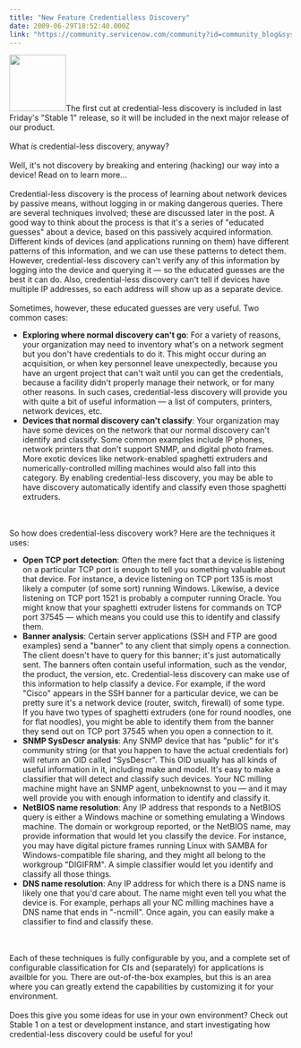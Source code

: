 ```yaml
---
title: "New Feature Credentialless Discovery"
date: 2009-06-29T18:52:40.000Z
link: "https://community.servicenow.com/community?id=community_blog&sys_id=2aecae65dbd0dbc01dcaf3231f96196c"
---
```

<p><img __jive_id="4817" alt="" class="jive-image" src="breadcrumbs.png" style="width: auto; height: 101px;" />The first cut at credential-less discovery is included in last Friday's "Stable 1" release, so it will be included in the next major release of our product. <br /><br />What <i>is</i> credential-less discovery, anyway? <br /><br />Well, it's not discovery by breaking and entering (hacking) our way into a device! Read on to learn more...<!--break--><br /><br />Credential-less discovery is the process of learning about network devices by passive means, without logging in or making dangerous queries. There are several techniques involved; these are discussed later in the post. A good way to think about the process is that it's a series of "educated guesses" about a device, based on this passively acquired information. Different kinds of devices (and applications running on them) have different patterns of this information, and we can use these patterns to detect them. However, credential-less discovery can't verify any of this information by logging into the device and querying it — so the educated guesses are the best it can do. Also, credential-less discovery can't tell if devices have multiple IP addresses, so each address will show up as a separate device.<br /><br />Sometimes, however, these educated guesses are very useful. Two common cases:<br /><ul><li><b>Exploring where normal discovery can't go</b>: For a variety of reasons, your organization may need to inventory what's on a network segment but you don't have credentials to do it. This might occur during an acquisition, or when key personnel leave unexpectedly, because you have an urgent project that can't wait until you can get the credentials, because a facility didn't properly manage their network, or for many other reasons. In such cases, credential-less discovery will provide you with quite a bit of useful information — a list of computers, printers, network devices, etc.</li><li><b>Devices that normal discovery can't classify</b>: Your organization may have some devices on the network that our normal discovery can't identify and classify. Some common examples include IP phones, network printers that don't support SNMP, and digital photo frames. More exotic devices like network-enabled spaghetti extruders and numerically-controlled milling machines would also fall into this category. By enabling credential-less discovery, you may be able to have discovery automatically identify and classify even those spaghetti extruders.</li></ul><br /><br />So how does credential-less discovery work? Here are the techniques it uses:<br /><ul><li><b>Open TCP port detection</b>: Often the mere fact that a device is listening on a particular TCP port is enough to tell you something valuable about that device. For instance, a device listening on TCP port 135 is most likely a computer (of some sort) running Windows. Likewise, a device listening on TCP port 1521 is probably a computer running Oracle. You might know that your spaghetti extruder listens for commands on TCP port 37545 — which means you could use this to identify and classify them.</li><li><b>Banner analysis</b>: Certain server applications (SSH and FTP are good examples) send a "banner" to any client that simply opens a connection. The client doesn't have to query for this banner; it's just automatically sent. The banners often contain useful information, such as the vendor, the product, the version, etc. Credential-less discovery can make use of this information to help classify a device. For example, if the word "Cisco" appears in the SSH banner for a particular device, we can be pretty sure it's a network device (router, switch, firewall) of some type. If you have two types of spaghetti extruders (one for round noodles, one for flat noodles), you might be able to identify them from the banner they send out on TCP port 37545 when you open a connection to it.</li><li><b>SNMP SysDescr analysis</b>: Any SNMP device that has "public" for it's community string (or that you happen to have the actual credentials for) will return an OID called "SysDescr". This OID usually has all kinds of useful information in it, including make and model. It's easy to make a classifier that will detect and classify such devices. Your NC milling machine might have an SNMP agent, unbeknownst to you — and it may well provide you with enough information to identify and classify it.</li><li><b>NetBIOS name resolution</b>: Any IP address that responds to a NetBIOS query is either a Windows machine or something emulating a Windows machine. The domain or workgroup reported, or the NetBIOS name, may provide information that would let you classify the device. For instance, you may have digital picture frames running Linux with SAMBA for Windows-compatible file sharing, and they might all belong to the workgroup "DIGIFRM". A simple classifier would let you identify and classify all those things.</li><li><b>DNS name resolution</b>: Any IP address for which there is a DNS name is likely one that you'd care about. The name might even tell you what the device is. For example, perhaps all your NC milling machines have a DNS name that ends in "-ncmill". Once again, you can easily make a classifier to find and classify these.</li></ul><br /><br />Each of these techniques is fully configurable by you, and a complete set of configurable classification for CIs and (separately) for applications is availble for you. There are out-of-the-box examples, but this is an area where you can greatly extend the capabilities by customizing it for your environment.<br /><br />Does this give you some ideas for use in your own environment? Check out Stable 1 on a test or development instance, and start investigating how credential-less discovery could be useful for you!</p>